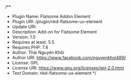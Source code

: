 /**
 * Plugin Name: Flatsome Addon Element
 * Plugin URI: /plugin/nkd-flatsome-ux-element
 * Update URI: 
 * Description:  Add-on for Flatsome Element
 * Version: 1.0
 * Requires at least: 5.5
 * Requires PHP: 7.4
 * Author: Thái Nguyên Khôi
 * Author URI: https://www.facebook.com/nguyenkhoi489/
 * License: GPL
 * License URI: https://www.gnu.org/licenses/gpl-2.0.html
 * Text Domain: nkd-flatsome-ux-element
 */